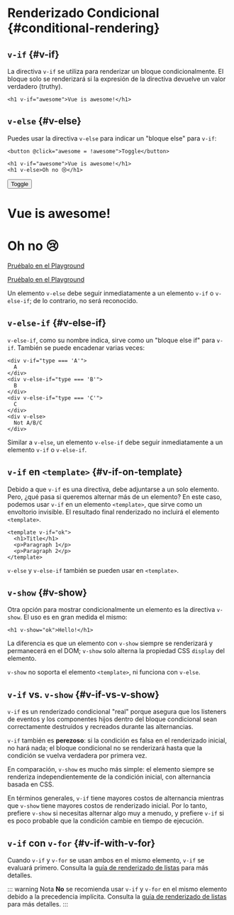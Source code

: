 # Renderizado Condicional {#conditional-rendering}

<div class="options-api">
  <VueSchoolLink href="https://vueschool.io/lessons/conditional-rendering-in-vue-3" title="Free Vue.js Conditional Rendering Lesson"/>
</div>

<div class="composition-api">
  <VueSchoolLink href="https://vueschool.io/lessons/vue-fundamentals-capi-conditionals-in-vue" title="Free Vue.js Conditional Rendering Lesson"/>
</div>

<script setup>
import { ref } from 'vue'
const awesome = ref(true)
</script>

## `v-if` {#v-if}

La directiva `v-if` se utiliza para renderizar un bloque condicionalmente. El bloque solo se renderizará si la expresión de la directiva devuelve un valor verdadero (truthy).

```vue-html
<h1 v-if="awesome">Vue is awesome!</h1>
```

## `v-else` {#v-else}

Puedes usar la directiva `v-else` para indicar un "bloque else" para `v-if`:

```vue-html
<button @click="awesome = !awesome">Toggle</button>

<h1 v-if="awesome">Vue is awesome!</h1>
<h1 v-else>Oh no 😢</h1>
```

<div class="demo">
  <button @click="awesome = !awesome">Toggle</button>
  <h1 v-if="awesome">Vue is awesome!</h1>
  <h1 v-else>Oh no 😢</h1>
</div>

<div class="composition-api">

[Pruébalo en el Playground](https://play.vuejs.org/#eNpFjkEOgjAQRa8ydIMulLA1hegJ3LnqBskAjdA27RQXhHu4M/GEHsEiKLs5mfdf/sBOxux7j+zAuCutNAQOyZtcKNkZbQkGsFjBCJXVHcQBjYUSqtTKERR3dLpDyCZmQ9bjViiezKKgCIGwM21BGBIAv3oireBYtrK8ZYKtgmg5BctJ13WLPJnhr0YQb1Lod7JaS4G8eATpfjMinjTphC8wtg7zcwNKw/v5eC1fnvwnsfEDwaha7w==)

</div>
<div class="options-api">

[Pruébalo en el Playground](https://play.vuejs.org/#eNpFjj0OwjAMha9iMsEAFWuVVnACNqYsoXV/RJpEqVOQqt6DDYkTcgRSWoplWX7y56fXs6O1u84jixlvM1dbSoXGuzWOIMdCekXQCw2QS5LrzbQLckje6VEJglDyhq1pMAZyHidkGG9hhObRYh0EYWOVJAwKgF88kdFwyFSdXRPBZidIYDWvgqVkylIhjyb4ayOIV3votnXxfwrk2SPU7S/PikfVfsRnGFWL6akCbeD9fLzmK4+WSGz4AA5dYQY=)

</div>

Un elemento `v-else` debe seguir inmediatamente a un elemento `v-if` o `v-else-if`; de lo contrario, no será reconocido.

## `v-else-if` {#v-else-if}

`v-else-if`, como su nombre indica, sirve como un "bloque else if" para `v-if`. También se puede encadenar varias veces:

```vue-html
<div v-if="type === 'A'">
  A
</div>
<div v-else-if="type === 'B'">
  B
</div>
<div v-else-if="type === 'C'">
  C
</div>
<div v-else>
  Not A/B/C
</div>
```

Similar a `v-else`, un elemento `v-else-if` debe seguir inmediatamente a un elemento `v-if` o `v-else-if`.

## `v-if` en `<template>` {#v-if-on-template}

Debido a que `v-if` es una directiva, debe adjuntarse a un solo elemento. Pero, ¿qué pasa si queremos alternar más de un elemento? En este caso, podemos usar `v-if` en un elemento `<template>`, que sirve como un envoltorio invisible. El resultado final renderizado no incluirá el elemento `<template>`.

```vue-html
<template v-if="ok">
  <h1>Title</h1>
  <p>Paragraph 1</p>
  <p>Paragraph 2</p>
</template>
```

`v-else` y `v-else-if` también se pueden usar en `<template>`.

## `v-show` {#v-show}

Otra opción para mostrar condicionalmente un elemento es la directiva `v-show`. El uso es en gran medida el mismo:

```vue-html
<h1 v-show="ok">Hello!</h1>
```

La diferencia es que un elemento con `v-show` siempre se renderizará y permanecerá en el DOM; `v-show` solo alterna la propiedad CSS `display` del elemento.

`v-show` no soporta el elemento `<template>`, ni funciona con `v-else`.

## `v-if` vs. `v-show` {#v-if-vs-v-show}

`v-if` es un renderizado condicional "real" porque asegura que los listeners de eventos y los componentes hijos dentro del bloque condicional sean correctamente destruidos y recreados durante las alternancias.

`v-if` también es **perezoso**: si la condición es falsa en el renderizado inicial, no hará nada; el bloque condicional no se renderizará hasta que la condición se vuelva verdadera por primera vez.

En comparación, `v-show` es mucho más simple: el elemento siempre se renderiza independientemente de la condición inicial, con alternancia basada en CSS.

En términos generales, `v-if` tiene mayores costos de alternancia mientras que `v-show` tiene mayores costos de renderizado inicial. Por lo tanto, prefiere `v-show` si necesitas alternar algo muy a menudo, y prefiere `v-if` si es poco probable que la condición cambie en tiempo de ejecución.

## `v-if` con `v-for` {#v-if-with-v-for}

Cuando `v-if` y `v-for` se usan ambos en el mismo elemento, `v-if` se evaluará primero. Consulta la [guía de renderizado de listas](list#v-for-with-v-if) para más detalles.

::: warning Nota
**No** se recomienda usar `v-if` y `v-for` en el mismo elemento debido a la precedencia implícita. Consulta la [guía de renderizado de listas](list#v-for-with-v-if) para más detalles.
:::
